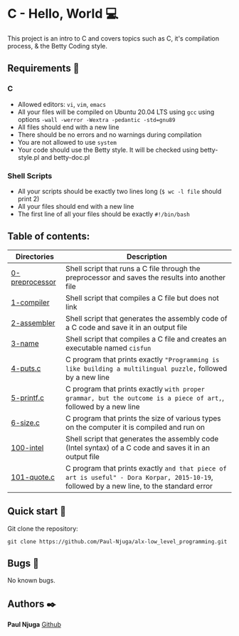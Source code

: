 # C - Hello, World :computer:
This project is an intro to C and covers topics such as C, it's compilation process, & the Betty Coding style.

## Requirements :bookmark_tabs:
### C
* Allowed editors: ```vi```, ```vim```, ```emacs```
* All your files will be compiled on Ubuntu 20.04 LTS using ```gcc``` using options ```-wall -werror -Wextra -pedantic -std=gnu89```
* All files should end with a new line
* There should be no errors and no warnings during compilation
* You are not allowed to use ```system```
* Your code should use the Betty style. It will be checked using betty-style.pl and betty-doc.pl

### Shell Scripts
* All your scripts should be exactly two lines long (```$ wc -l file``` should print 2)
* All your files should end with a new line
* The first line of all your files should be exactly ```#!/bin/bash```

## Table of contents:
Directories | Description
----------- | -----------
[0-preprocessor](./0-preprocessor) | Shell script that runs a C file through the preprocessor and saves the results into another file
[1-compiler](./1-compiler) | Shell script that compiles a C file but does not link
[2-assembler](./2-assembler) | Shell script that generates the assembly code of a C code and save it in an output file
[3-name](./3-name) | Shell script that compiles a C file and creates an executable named ```cisfun```
[4-puts.c](./4-puts.c) | C program that prints exactly ```"Programming is like building a multilingual puzzle,``` followed by a new line
[5-printf.c](./5-printf.c) | C program that prints exactly ```with proper grammar, but the outcome is a piece of art,```, followed by a new line
[6-size.c](./6-size.c) | C program that prints the size of various types on the computer it is compiled and run on
[100-intel](./100-intel) | Shell script that generates the assembly code (Intel syntax) of a C code and saves it in an output file
[101-quote.c](./101-quote.c) | C program that prints exactly ```and that piece of art is useful" - Dora Korpar, 2015-10-19```, followed by a new line, to the standard error

## Quick start :runner:
Git clone the repository:

```
git clone https://github.com/Paul-Njuga/alx-low_level_programming.git
```

## Bugs :loudspeaker:
No known bugs.


## Authors :black_nib:
**Paul Njuga** [Github](https://github.com/Paul-Njuga)

